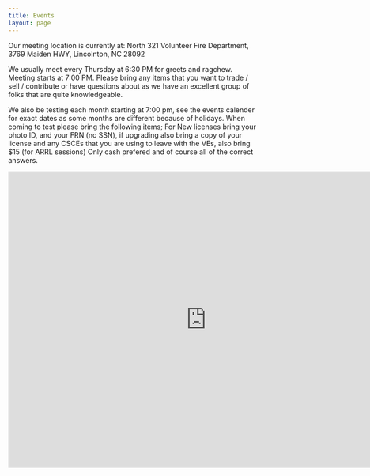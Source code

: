 ```yaml
---
title: Events
layout: page
---
```


Our meeting location is currently at:
North 321 Volunteer Fire Department,
3769 Maiden HWY,
Lincolnton, NC 28092 

We usually meet every Thursday at 6:30 PM for greets and ragchew. Meeting starts at 7:00 PM. Please bring any items that you want to trade / sell / contribute or have questions about as we have an excellent group of folks that are quite knowledgeable.

We also be testing each month starting at 7:00 pm, see the events calender for exact dates as some months are different because of holidays. When coming to test please bring the following items; For New licenses bring your photo ID, and your FRN (no SSN), if upgrading also bring a copy of your license and any CSCEs that you are using to leave with the VEs, also bring $15 (for ARRL sessions) Only cash prefered and of course all of the correct answers.

<iframe src="https://calendar.google.com/calendar/embed?height=600&amp;wkst=1&amp;bgcolor=%23FFFFFF&amp;src=kt4nc.carc%40gmail.com&amp;color=%231B887A&amp;src=en.usa%23holiday%40group.v.calendar.google.com&amp;color=%230F4B38&amp;ctz=America%2FNew_York" style="border-width:0" width="800" height="600" frameborder="0" scrolling="no"></iframe>

